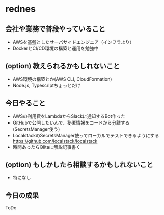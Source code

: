 # rednes

## 会社や業務で普段やっていること

- AWSを基盤としたサーバサイドエンジニア（インフラより）
- DockerとCI/CD環境の構築と運用を勉強中

## (option) 教えられるかもしれないこと

- AWS環境の構築とか(AWS CLI, CloudFormation)
- Node.js, Typescriptちょっとだけ

## 今日やること

- AWSの利用費をLambdaからSlackに通知するBot作った
- GitHubで公開したいんで、秘匿情報をコードから分離する(SecretsManager使う)
- LocalstackのSecretsManager使ってローカルでテストできるようにする
  https://github.com/localstack/localstack
- 時間あったらQiitaに解説記事書く


## (option) もしかしたら相談するかもしれないこと

- 特になし

## 今日の成果

ToDo
